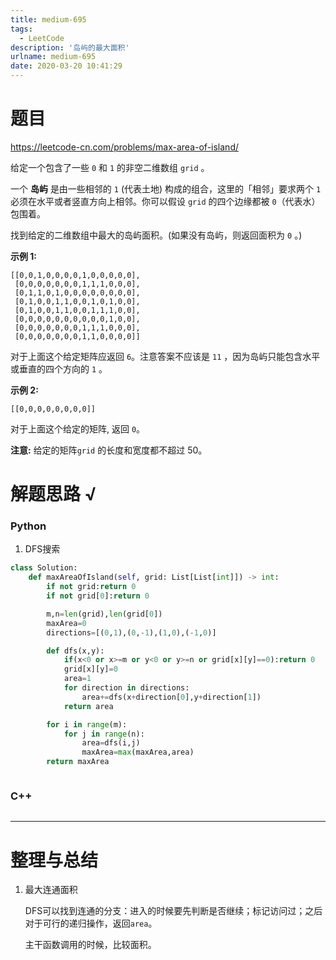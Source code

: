```yaml
---
title: medium-695
tags:
  - LeetCode
description: '岛屿的最大面积'
urlname: medium-695
date: 2020-03-20 10:41:29
---
```


# 题目

https://leetcode-cn.com/problems/max-area-of-island/

给定一个包含了一些 `0` 和 `1` 的非空二维数组 `grid` 。

一个 **岛屿** 是由一些相邻的 `1` (代表土地) 构成的组合，这里的「相邻」要求两个 `1` 必须在水平或者竖直方向上相邻。你可以假设 `grid` 的四个边缘都被 `0`（代表水）包围着。

找到给定的二维数组中最大的岛屿面积。(如果没有岛屿，则返回面积为 `0` 。)

 

**示例 1:**

```
[[0,0,1,0,0,0,0,1,0,0,0,0,0],
 [0,0,0,0,0,0,0,1,1,1,0,0,0],
 [0,1,1,0,1,0,0,0,0,0,0,0,0],
 [0,1,0,0,1,1,0,0,1,0,1,0,0],
 [0,1,0,0,1,1,0,0,1,1,1,0,0],
 [0,0,0,0,0,0,0,0,0,0,1,0,0],
 [0,0,0,0,0,0,0,1,1,1,0,0,0],
 [0,0,0,0,0,0,0,1,1,0,0,0,0]]
```

对于上面这个给定矩阵应返回 `6`。注意答案不应该是 `11` ，因为岛屿只能包含水平或垂直的四个方向的 `1` 。

**示例 2:**

```
[[0,0,0,0,0,0,0,0]]
```

对于上面这个给定的矩阵, 返回 `0`。

 

**注意:** 给定的矩阵`grid` 的长度和宽度都不超过 50。

# 解题思路 √

### Python

1. DFS搜索

```python
class Solution:
    def maxAreaOfIsland(self, grid: List[List[int]]) -> int:
        if not grid:return 0
        if not grid[0]:return 0

        m,n=len(grid),len(grid[0])
        maxArea=0
        directions=[(0,1),(0,-1),(1,0),(-1,0)]

        def dfs(x,y):
            if(x<0 or x>=m or y<0 or y>=n or grid[x][y]==0):return 0
            grid[x][y]=0
            area=1
            for direction in directions:
                area+=dfs(x+direction[0],y+direction[1])
            return area

        for i in range(m):
            for j in range(n):
                area=dfs(i,j)
                maxArea=max(maxArea,area)
        return maxArea
```


```python

```



### C++

```cpp

```

---



# 整理与总结

1. 最大连通面积

   DFS可以找到连通的分支：进入的时候要先判断是否继续；标记访问过；之后对于可行的递归操作，返回`area`。

   主干函数调用的时候，比较面积。

   

